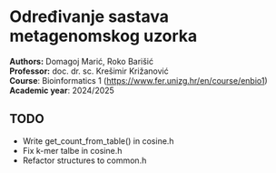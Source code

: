 # Određivanje sastava metagenomskog uzorka

**Authors:** Domagoj Marić, Roko Barišić  
**Professor:** doc. dr. sc. Krešimir Križanović  
**Course**: Bioinformatics 1 (https://www.fer.unizg.hr/en/course/enbio1)  
**Academic year**: 2024/2025

## TODO

- Write get_count_from_table() in cosine.h
- Fix k-mer talbe in cosine.h
- Refactor structures to common.h